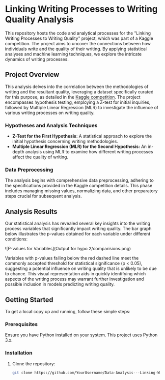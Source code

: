 # Linking Writing Processes to Writing Quality Analysis

This repository hosts the code and analytical processes for the "Linking Writing Processes to Writing Quality" project, which was part of a Kaggle competition. The project aims to uncover the connections between how individuals write and the quality of their writing. By applying statistical analyses and machine learning techniques, we explore the intricate dynamics of writing processes.

## Project Overview

This analysis delves into the correlation between the methodologies of writing and the resultant quality, leveraging a dataset specifically curated for this purpose, as detailed in the [Kaggle competition](https://www.kaggle.com/competitions/linking-writing-processes-to-writing-quality). The project encompasses hypothesis testing, employing a Z-test for initial inquiries, followed by Multiple Linear Regression (MLR) to investigate the influence of various writing processes on writing quality.

### Hypotheses and Analysis Techniques

- **Z-Test for the First Hypothesis:** A statistical approach to explore the initial hypothesis concerning writing methodologies.
- **Multiple Linear Regression (MLR) for the Second Hypothesis:** An in-depth analysis using MLR to examine how different writing processes affect the quality of writing.

### Data Preprocessing

The analysis begins with comprehensive data preprocessing, adhering to the specifications provided in the Kaggle competition details. This phase includes managing missing values, normalizing data, and other preparatory steps crucial for subsequent analysis.

## Analysis Results

Our statistical analysis has revealed several key insights into the writing process variables that significantly impact writing quality. The bar graph below illustrates the p-values obtained for each variable under different conditions:

![P-values for Variables](Output for hypo 2/comparisions.png)

Variables with p-values falling below the red dashed line meet the commonly accepted threshold for statistical significance (p < 0.05), suggesting a potential influence on writing quality that is unlikely to be due to chance. This visual representation aids in quickly identifying which aspects of the writing process may warrant further investigation and possible inclusion in models predicting writing quality.

## Getting Started

To get a local copy up and running, follow these simple steps:

### Prerequisites

Ensure you have Python installed on your system. This project uses Python 3.x.

### Installation

1. Clone the repository:
   ```bash
   git clone https://github.com/YourUsername/Data-Analysis---Linking-Writing-Processes-to-Writing-Quality.git
